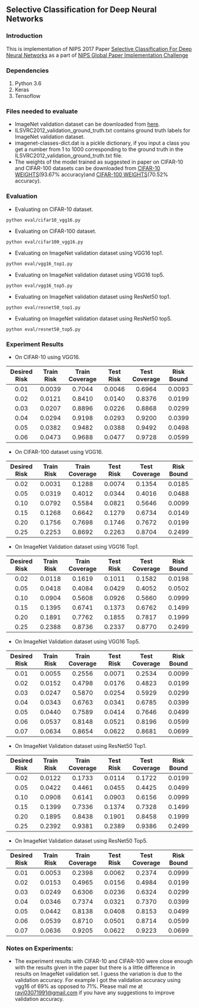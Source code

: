 ## Selective Classification for Deep Neural Networks

### Introduction

This is implementation of NIPS 2017 Paper [Selective Classification For Deep Neural Networks](https://arxiv.org/abs/1705.08500) as a part of [NIPS Global Paper Implementation Challenge](https://nurture.ai/)

### Dependencies

1. Python 3.6
2. Keras
3. Tensoflow

### Files needed to evaluate

- ImageNet validation dataset can be downloaded from [here](http://www.image-net.org/challenges/LSVRC/2012/nonpub-downloads).
- ILSVRC2012_validation_ground_truth.txt contains ground truth labels for ImageNet validation dataset.
- imagenet-classes-dict.dat is a pickle dictionary, if you input a class you get a number from 1 to 1000 corresponding to the ground truth   in the ILSVRC2012_validation_ground_truth.txt file.
- The weights of the model trained as suggested in paper on CIFAR-10 and CIFAR-100 datasets can be downloaded from [CIFAR-10 WEIGHTS](https://drive.google.com/open?id=14L6j0jtNDibhKTtMdr6OtHCV_wVonRtu)(93.67% accuracy)and [CIFAR-100 WEIGHTS](https://drive.google.com/open?id=19n10aUsTc8vxUCHFw_wfRvCt-L1vhQfG)(70.52% accuracy).

### Evaluation

- Evaluating on CIFAR-10 dataset.
```
python eval/cifar10_vgg16.py
```
- Evaluating on CIFAR-100 dataset.
```
python eval/cifar100_vgg16.py
```
- Evaluating on ImageNet validation dataset using VGG16 top1.
```
python eval/vgg16_top1.py
```
- Evaluating on ImageNet validation dataset using VGG16 top5.
```
python eval/vgg16_top5.py
```
- Evaluating on ImageNet validation dataset using ResNet50 top1.
```
python eval/resnet50_top1.py
```
- Evaluating on ImageNet validation dataset using ResNet50 top5.
```
python eval/resnet50_top5.py
```
### Experiment Results

- On CIFAR-10 using VGG16.

| Desired Risk | Train Risk | Train Coverage | Test Risk | Test Coverage | Risk Bound|
|    :---:     |    :---:   |    :---:       |   :---:   |   :---:       |  :---:    |
|0.01|0.0039|0.7044|0.0046|0.6964|0.0093|   
|0.02|0.0121|0.8410|0.0140|0.8376|0.0199|   
|0.03|0.0207|0.8896|0.0226|0.8868|0.0299|   
|0.04|0.0294|0.9198|0.0293|0.9200|0.0399|   
|0.05|0.0382|0.9482|0.0388|0.9492|0.0498|   
|0.06|0.0473|0.9688|0.0477|0.9728|0.0599|  


- On CIFAR-100 dataset using VGG16.

| Desired Risk | Train Risk | Train Coverage | Test Risk | Test Coverage | Risk Bound|
|    :---:     |    :---:   |    :---:       |   :---:   |   :---:       |  :---:    |
|0.02|0.0031|0.1288|0.0074|0.1354|0.0185|   
|0.05|0.0319|0.4012|0.0344|0.4016|0.0488|   
|0.10|0.0792|0.5584|0.0821|0.5646|0.0099|   
|0.15|0.1268|0.6642|0.1279|0.6734|0.0149|   
|0.20|0.1756|0.7698|0.1746|0.7672|0.0199|   
|0.25|0.2253|0.8692|0.2263|0.8704|0.2499| 

- On ImageNet Validation dataset using VGG16 Top1.

| Desired Risk | Train Risk | Train Coverage | Test Risk | Test Coverage | Risk Bound|
|    :---:     |    :---:   |    :---:       |   :---:   |   :---:       |  :---:    |
|0.02|0.0118|0.1619|0.1011|0.1582|0.0198|
|0.05|0.0418|0.4084|0.0429|0.4052|0.0502|
|0.10|0.0904|0.5608|0.0926|0.5660|0.0999|
|0.15|0.1395|0.6741|0.1373|0.6762|0.1499|
|0.20|0.1891|0.7762|0.1855|0.7817|0.1999|
|0.25|0.2388|0.8736|0.2337|0.8770|0.2499|

- On ImageNet Validation dataset using VGG16 Top5.

| Desired Risk | Train Risk | Train Coverage | Test Risk | Test Coverage | Risk Bound|
|    :---:     |    :---:   |    :---:       |   :---:   |   :---:       |  :---:    |
|0.01|0.0055|0.2556|0.0071|0.2534|0.0099|
|0.02|0.0152|0.4798|0.0176|0.4823|0.0199|
|0.03|0.0247|0.5870|0.0254|0.5929|0.0299|
|0.04|0.0343|0.6763|0.0341|0.6785|0.0399|
|0.05|0.0440|0.7589|0.0414|0.7646|0.0499|
|0.06|0.0537|0.8148|0.0521|0.8196|0.0599|
|0.07|0.0634|0.8654|0.0622|0.8681|0.0699|

- On ImageNet Validation dataset using ResNet50 Top1.

| Desired Risk | Train Risk | Train Coverage | Test Risk | Test Coverage | Risk Bound|
|    :---:     |    :---:   |    :---:       |   :---:   |   :---:       |  :---:    |
|0.02|0.0122|0.1733|0.0114|0.1722|0.0199|  
|0.05|0.0422|0.4461|0.0455|0.4425|0.0499|
|0.10|0.0908|0.6141|0.0903|0.6156|0.0999|   
|0.15|0.1399|0.7336|0.1374|0.7328|0.1499|   
|0.20|0.1895|0.8438|0.1901|0.8458|0.1999|   
|0.25|0.2392|0.9381|0.2389|0.9386|0.2499|   

- On ImageNet Validation dataset using ResNet50 Top5.

| Desired Risk | Train Risk | Train Coverage | Test Risk | Test Coverage | Risk Bound|
|    :---:     |    :---:   |    :---:       |   :---:   |   :---:       |  :---:    |
|0.01|0.0053|0.2398|0.0062|0.2374|0.0999|   
|0.02|0.0153|0.4965|0.0156|0.4984|0.0199|   
|0.03|0.0249|0.6306|0.0236|0.6324|0.0299|   
|0.04|0.0346|0.7374|0.0321|0.7370|0.0399|   
|0.05|0.0442|0.8138|0.0408|0.8153|0.0499|   
|0.06|0.0539|0.8710|0.0501|0.8714|0.0599|   
|0.07|0.0636|0.9205|0.0622|0.9223|0.0699| 

### Notes on Experiments:

- The experiment results with CIFAR-10 and CIFAR-100 were close enough with the results given in the paper but there is a little             difference in results on ImageNet validation set. I guess the variation is due to the validation accuracy. For example I got the           validation accuracy using vgg16 of 69% as opposed to 71%. Please mail me at ravi03071991@gmail.com if you have any suggestions to         improve validation accuracy. 

